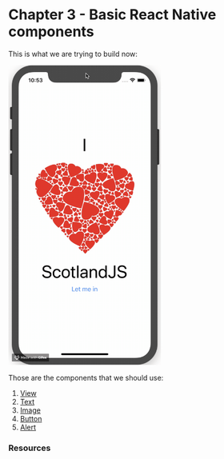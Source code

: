 # Chapter 3 - Basic React Native components

This is what we are trying to build now:

<img src="../media/I-love-scotJS.gif" alt="I luv CYF" height="600px">

Those are the components that we should use:

1.  [View](https://facebook.github.io/react-native/docs/view)
2.  [Text](https://facebook.github.io/react-native/docs/text)
3.  [Image](https://facebook.github.io/react-native/docs/image)
4.  [Button](https://facebook.github.io/react-native/docs/button)
5.  [Alert](https://facebook.github.io/react-native/docs/alert)

### Resources
